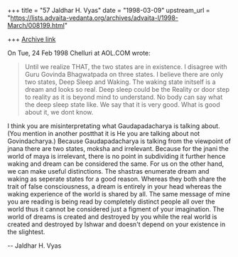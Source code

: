 +++
title = "57 Jaldhar H. Vyas"
date = "1998-03-09"
upstream_url = "https://lists.advaita-vedanta.org/archives/advaita-l/1998-March/008199.html"

+++
[Archive link](https://lists.advaita-vedanta.org/archives/advaita-l/1998-March/008199.html)

On Tue, 24 Feb 1998 Chelluri at AOL.COM wrote:

> Until we realize THAT, the two states are in existence.   I disagree with Guru
> Govinda Bhagwatpada on three states.  I believe there are only two states,
> Deep Sleep and Waking.   The waking state initself is a dream and looks so
> real.   Deep sleep could be the Reality or door step to reality as it is
> beyond mind to understand.  No body can say what the deep sleep state like.
> We say that it is very good.  What is good about it, we dont know.
>

I think you are misinterpretating what Gaudapadacharya is talking about.
(You mention in another postthat it is He you are talking about not
Govindacharya.)  Because Gaudapadacharya is talking from the viewpoint of
jnana there are two states, moksha and irrelevant.  Because for the jnani
the world of maya is irrelevant, there is no point in subdividing it
further hence waking and dream can be considered the same.  For us on the
other hand, we can make useful distinctions.  The shastras enumerate dream
and waking as seperate states for a good reason.  Whereas they both share
the trait of false consciousness, a dream is entirely in your head whereas
the waking experience of the world is shared by all.  The same message of
mine you are reading is being read by completely distinct people all over
the world thus it cannot be considered just a figment of your imagination.
The world of dreams is created and destroyed by you while the real world
is created and destroyed by Ishwar and doesn't depend on your existence in
the slightest.

--
Jaldhar H. Vyas <jaldhar at braincells.com>

